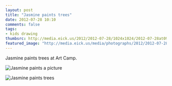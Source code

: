 ```yaml
---
layout: post
title: "Jasmine paints trees"
date: 2012-07-28 10:10
comments: false
tags: 
- kids drawing
thumbsrc: http://media.eick.us/2012/2012-07-28/1024x1024/2012-07-28at09.34.24.jpg
featured_image: "http://media.eick.us/media/photographs/2012/2012-07-28/2012-07-28at09.34.24.jpg"
---
```

Jasmine paints trees at Art Camp.

![Jasmine paints a picture](http://media.eick.us/media/photographs/2012/2012-07-28/2012-07-28at09.34.24.jpg)


![Jasmine paints trees](http://media.eick.us/media/photographs/2012/2012-07-28/2012-07-28at09.34.14.jpg)
